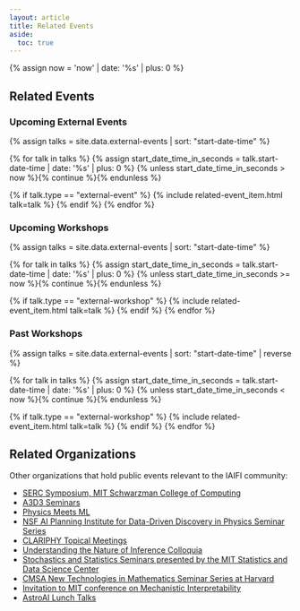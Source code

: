 ```yaml
---
layout: article
title: Related Events
aside:
  toc: true
---
```


{% assign now = 'now' | date: '%s' | plus: 0 %}

## Related Events

### Upcoming External Events
{% assign talks = site.data.external-events | sort: "start-date-time" %}

{% for talk in talks %}
  {% assign start_date_time_in_seconds = talk.start-date-time | date: '%s' | plus: 0 %}
  {% unless start_date_time_in_seconds > now %}{% continue %}{% endunless %}

  {% if talk.type == "external-event" %}
  {% include related-event_item.html talk=talk %}
  {% endif %}
{% endfor %}

### Upcoming Workshops
{% assign talks = site.data.external-events | sort: "start-date-time" %}

{% for talk in talks %}
  {% assign start_date_time_in_seconds = talk.start-date-time | date: '%s' | plus: 0 %}
  {% unless start_date_time_in_seconds >= now %}{% continue %}{% endunless %}

  {% if talk.type == "external-workshop" %}
  {% include related-event_item.html talk=talk %}
  {% endif %}
{% endfor %}

### Past Workshops
{% assign talks = site.data.external-events | sort: "start-date-time" | reverse %}

{% for talk in talks %}
  {% assign start_date_time_in_seconds = talk.start-date-time | date: '%s' | plus: 0 %}
  {% unless start_date_time_in_seconds < now %}{% continue %}{% endunless %}

  {% if talk.type == "external-workshop" %}
  {% include related-event_item.html talk=talk %}
  {% endif %}
{% endfor %}

## Related Organizations

Other organizations that hold public events relevant to the IAIFI community:

  * [SERC Symposium, MIT Schwarzman College of Computing](https://computing.mit.edu/cross-cutting/social-and-ethical-responsibilities-of-computing/serc-symposium/?mc_cid=890e6a3190&mc_eid=918e0bd2e4)
  * [A3D3 Seminars](https://indico.cern.ch/category/14431/)
  * [Physics Meets ML](http://www.physicsmeetsml.org/)
  * [NSF AI Planning Institute for Data-Driven Discovery in Physics Seminar Series](https://www.cmu.edu/ai-physics-institute/events/index.html)
  * [CLARIPHY Topical Meetings](https://clariphy.org/topical.html)
  * [Understanding the Nature of Inference Colloquia](https://inferenceproject.yale.edu/colloquium-series)
  * [Stochastics and Statistics Seminars presented by the MIT Statistics and Data Science Center](https://stat.mit.edu/seminars/)
  * [CMSA New Technologies in Mathematics Seminar Series at Harvard](https://cmsa.fas.harvard.edu/tech-in-math/)
  * [Invitation to MIT conference on Mechanistic Interpretability](https://docs.google.com/forms/d/e/1FAIpQLSflee__rtDzXkHMSd-iCD873QhcCp4Dr0ysw7QlIy4vYzdnzA/viewform)
  * [AstroAI Lunch Talks](https://astroai.cfa.harvard.edu/events/)


